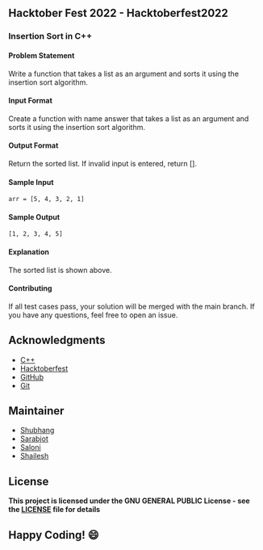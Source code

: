 ## Hacktober Fest 2022 - Hacktoberfest2022

### Insertion Sort in C++

#### Problem Statement
Write a function that takes a list as an argument and sorts it using the insertion sort algorithm.

#### Input Format
Create a function with name answer that takes a list as an argument and sorts it using the insertion sort algorithm.

#### Output Format
Return the sorted list. If invalid input is entered, return [].

#### Sample Input
```
arr = [5, 4, 3, 2, 1]
```

#### Sample Output
```
[1, 2, 3, 4, 5]
```

#### Explanation
The sorted list is shown above.

#### Contributing
If all test cases pass, your solution will be merged with the main branch. If you have any questions, feel free to open an issue.

## Acknowledgments
- [C++](http://cplusplus.org/)
- [Hacktoberfest](https://hacktoberfest.digitalocean.com/)
- [GitHub](https://github.com)
- [Git](https://git-scm.com/)

## Maintainer
- [Shubhang](http://github.com/Shubhang-2111)
- [Sarabjot](https://github.com/ricky-aufvaa)
- [Saloni](https://github.com/saloni1202)
- [Shailesh](https://github.com/ShaileshKumar007)

## License
**This project is licensed under the GNU GENERAL PUBLIC License - see the [LICENSE](../../LICENSE) file for details**

## Happy Coding! :smile:
